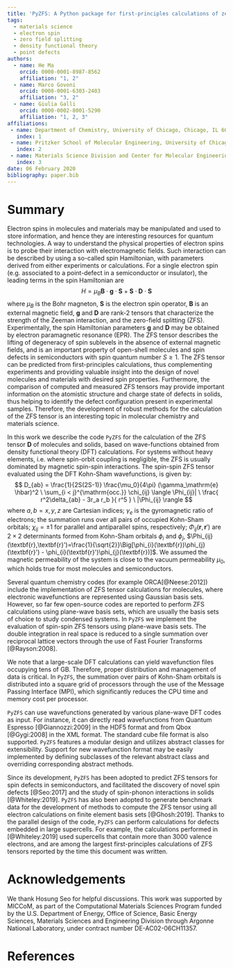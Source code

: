 ```yaml
---
title: 'PyZFS: A Python package for first-principles calculations of zero-field splitting tensors'
tags:
  - materials science
  - electron spin
  - zero field splitting
  - density functional theory
  - point defects
authors:
  - name: He Ma
    orcid: 0000-0001-8987-8562
    affiliation: "1, 2"
  - name: Marco Govoni
    orcid: 0000-0001-6303-2403
    affiliation: "3, 2"
  - name: Giulia Galli
    orcid: 0000-0002-8001-5290
    affiliation: "1, 2, 3"
affiliations:
 - name: Department of Chemistry, University of Chicago, Chicago, IL 60637, USA
   index: 1
 - name: Pritzker School of Molecular Engineering, University of Chicago, Chicago, IL 60637, USA
   index: 2
 - name: Materials Science Division and Center for Molecular Engineering, Argonne National Laboratory, Lemont, IL 60439, USA
   index: 3
date: 06 February 2020
bibliography: paper.bib
---
```


# Summary
Electron spins in molecules and materials may be manipulated and used to store information, and hence they are interesting resources for quantum technologies. 
A way to understand the physical properties of electron spins is to probe their interaction with electromagnetic fields. 
Such interaction can be described by using a so-called spin Hamiltonian, with parameters derived from either experiments or calculations. 
For a single electron spin (e.g. associated to a point-defect in a semiconductor or insulator), the leading terms in the spin Hamiltonian are 
$$ H=\mu_B \mathbf{B}\cdot\mathbf{g}\cdot\mathbf{S} + \mathbf{S} \cdot \mathbf{D} \cdot \mathbf{S} $$ 
where $\mu_B$ is the Bohr magneton, $\mathbf{S}$ is the  electron spin operator, $\mathbf{B}$ is an external magnetic field, $\mathbf{g}$ and $\mathbf{D}$ are rank-2 tensors that characterize the strength of the Zeeman interaction, and the zero-field splitting (ZFS). 
Experimentally, the spin Hamiltonian parameters $\mathbf{g}$ and $\mathbf{D}$ may be obtained by electron paramagnetic resonance (EPR). 
The ZFS tensor describes the lifting of degeneracy of spin sublevels in the absence of external magnetic fields, and is an important property of open-shell molecules and spin defects in semiconductors with spin quantum number $S \geq 1$. 
The ZFS tensor can be predicted from first-principles calculations, thus complementing experiments and providing valuable insight into the design of novel molecules and materials with desired spin properties. 
Furthermore, the comparison of computed and measured ZFS tensors may provide important information on the atomistic structure and charge state of defects in solids, thus helping to identify the defect configuration present in experimental samples. 
Therefore, the development of robust methods for the calculation of the ZFS tensor is an interesting topic in molecular chemistry and materials science.


In this work we describe the code ``PyZFS`` for the calculation of the ZFS tensor $\mathbf{D}$ of molecules and solids, based on wave-functions obtained from density functional theory (DFT) calculations. 
For systems without heavy elements, i.e. where spin-orbit coupling is negligible, the ZFS is usually dominated by magnetic spin-spin interactions. 
The spin-spin ZFS tensor evaluated using the DFT Kohn-Sham wavefunctions, is given by: 
$$ D_{ab} = \frac{1}{2S(2S-1)} \frac{\mu_0}{4\pi} (\gamma_\mathrm{e} \hbar)^2 \ \sum_{i < j}^{\mathrm{occ.}} \chi_{ij} \langle \Phi_{ij}| \ \frac{ r^2\delta_{ab} - 3r_a r_b }{ r^5 } \ |\Phi_{ij} \rangle $$
where $a, b = x, y, z$ are Cartesian indices; $\gamma_e$ is the gyromagnetic ratio of electrons; the summation runs over all pairs of occupied Kohn-Sham orbitals; $\chi_{ij} = \pm 1$ for parallel and antiparallel spins, respectively; $\Phi_{ij}(\textbf{r},\textbf{r}')$ are $2 \times 2$ determinants formed from Kohn-Sham orbitals $\phi_{i}$ and $\phi_{j}$, $\Phi_{ij}(\textbf{r},\textbf{r}')=\frac{1}{\sqrt{2}}\Big[\phi_{i}(\textbf{r})\phi_{j}(\textbf{r}') - \phi_{i}(\textbf{r}')\phi_{j}(\textbf{r})]$. 
We assumed the magnetic permeability of the system is close to the vacuum permeability $\mu_0$, which holds true for most molecules and semiconductors.

Several quantum chemistry codes (for example ORCA[@Neese:2012]) include the implementation of ZFS tensor calculations for molecules, where electronic wavefunctions are represented using Gaussian basis sets. 
However, so far few open-source codes are reported to perform ZFS calculations using plane-wave basis sets, which are usually the basis sets of choice to study condensed systems. 
In ``PyZFS`` we implement the evaluation of spin-spin ZFS tensors using plane-wave basis sets. 
The double integration in real space is reduced to a single summation over reciprocal lattice vectors through the use of Fast Fourier Transforms [@Rayson:2008].

We note that a large-scale DFT calculations can yield wavefunction files occupying tens of GB. 
Therefore, proper distribution and management of data is critical. 
In ``PyZFS``, the summation over pairs of Kohn-Sham orbitals is distributed into a square grid of processors through the use of the Message Passing Interface (MPI), which significantly reduces the CPU time and memory cost per processor.

``PyZFS`` can use wavefunctions generated by various plane-wave DFT codes as input. 
For instance, it can directly read wavefunctions from Quantum Espresso [@Giannozzi:2009] in the HDF5 format and from Qbox [@Gygi:2008] in the XML format. 
The standard cube file format is also supported. 
``PyZFS`` features a modular design and utilizes abstract classes for extensibility. 
Support for new wavefunction format may be easily implemented by defining subclasses of the relevant abstract class and overriding corresponding abstract methods.

Since its development, ``PyZFS`` has been adopted to predict ZFS tensors for spin defects in semiconductors, and facilitated the discovery of novel spin defects [@Seo:2017] and the study of spin-phonon interactions in solids [@Whiteley:2019]. 
``PyZFS`` has also been adopted to generate benchmark data for the development of methods to compute the ZFS tensor using all electron calculations on finite element basis sets [@Ghosh:2019]. 
Thanks to the parallel design of the code, ``PyZFS`` can perform calculations for defects embedded in large supercells. 
For example, the calculations performed in [@Whiteley:2019] used supercells that contain more than 3000 valence electrons, and are among the largest first-principles calculations of ZFS tensors reported by the time this document was written.

# Acknowledgements
We thank Hosung Seo for helpful discussions. 
This work was supported by MICCoM, as part of the Computational Materials Sciences Program funded by the U.S. Department of Energy, Office of Science, Basic Energy Sciences, Materials Sciences and Engineering Division through Argonne National Laboratory, under contract number DE-AC02-06CH11357.

# References


